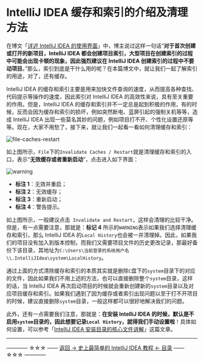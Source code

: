 # IntelliJ IDEA 缓存和索引的介绍及清理方法

在博文「[详述 IntelliJ IDEA 的使用界面](https://github.com/guobinhit/intellij-idea-tutorial/blob/master/articles/basic-course/use-face.md)」中，博主说过这样一句话“**对于首次创建或打开的新项目，IntelliJ IDEA 都会创建项目索引，大型项目在创建索引的过程中可能会出现卡顿的现象，因此强烈建议在 IntelliJ IDEA 创建索引的过程中不要动项目**。”那么，索引到底是干什么用的呢？在本篇博文中，就让我们一起了解索引的用途，对了，还有缓存。

IntelliJ IDEA 的缓存和索引主要是用来加快文件查询的速度，从而提高各种查找、代码提示等操作的速度，因此索引对 IntelliJ IDEA 的高效性来说，具有至关重要的作用。但是，IntelliJ IDEA 的缓存和索引并不一定总是起到积极的作用，有的时候，反而会因为缓存和索引的损坏，例如突然断电、蓝屏引起的强制关机等等，造成 IntelliJ IDEA 出现一些莫名其妙的问题，例如项目打不开、个性化设置还原等等。现在，大家不用愁了，接下来，就让我们一起看一看如何清理缓存和索引：

![file-caches-restart](https://github.com/guobinhit/intellij-idea-tutorial/tree/master/images/basic-course/index-and-cache/file-caches-restart.png)

如上图所示，`File`下的`Invalidate Caches / Restart`就是清理缓存和索引的入口，表示“**无效缓存或者重新启动**”，点击进入如下界面：

![warning](https://github.com/guobinhit/intellij-idea-tutorial/tree/master/images/basic-course/index-and-cache/warning.png)

 - **标注 1**：无效并重启；
 - **标注 2**：无效缓存；
 - **标注 3**：重新启动；
 - **标注 4**：警告提示。

如上图所示，一般建议点击` Invalidate and Restart`，这样会清理的比较干净。但是，有一点需要注意，那就是：**标记 4** 所示的`WARNING`表示如果我们选择清理缓存和索引，那么 IntelliJ IDEA 的`Local History`也会被一并清理掉。因此，如果我们的项目没有加入到版本控制，而我们又需要项目文件的历史更改记录，那最好备份下该目录，其地址为`C:\Users\当前登录的系统用户名\\.IntelliJIdea\system\LocalHistory`。

通过上面的方式清除缓存和索引的本质其实就是删除`C`盘下的`system`目录下的对应的文件，因此如果我们不用上述的方法，也可以直接删除整个`system`目录，这样的话，当 IntelliJ IDEA 再次启动项目的时候就会重新创建新的`system`目录以及对应项目缓存和索引。如果我们遇到了因为缓存或者索引出现问题以至于打不开项目的时候，建议直接删除`system`目录，一般这样都可以很好地解决我们的问题。

此外，还有一点需要我们注意，那就是：**在安装 IntelliJ IDEA 的时候，默认是不启用`system`目录的，因此想要记录`Local History`，就得我们手动设置啦**！具体如何设置，可以参考「[IntelliJ IDEA 安装目录的核心文件讲解](https://github.com/guobinhit/intellij-idea-tutorial/blob/master/articles/core-file-talk.md)」这篇文章。



----------
———— ☆☆☆ —— [返回 -> 史上最简单的 IntelliJ IDEA 教程 <- 目录](https://github.com/guobinhit/intellij-idea-tutorial/blob/master/README.md) —— ☆☆☆ ————

